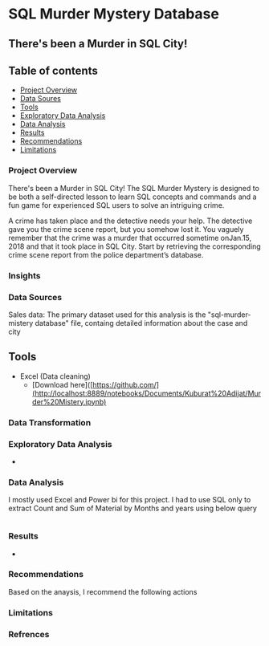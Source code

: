# SQL Murder Mystery Database

## There's been a Murder in SQL City!

## Table of contents

- [Project Overview](#project-overview)
- [Data Soures](#data-sources)
- [Tools](#tools)
- [Exploratory Data Analysis](#exploratory-data-analysis)
- [Data Analysis](#data-analysis)
- [Results](#results)
- [Recommendations](#recommendations)
- [Limitations](#limitations)


### Project Overview
There's been a Murder in SQL City! The SQL Murder Mystery is designed to be both a self-directed lesson to learn SQL concepts and commands and a fun game for experienced SQL users to solve an intriguing crime.

A crime has taken place and the detective needs your help. The detective gave you the crime scene report, but you somehow lost it. You vaguely remember that the crime was a ​murder​ that occurred sometime on ​Jan.15, 2018​ and that it took place in ​SQL City​. Start by retrieving the corresponding crime scene report from the police department’s database.

### Insights


### Data Sources

Sales data: The primary dataset used for this analysis is the "sql-murder-mistery database" file, containg detailed information about the case and city

## Tools

- Excel (Data cleaning) 
  - [Download here]([https://github.com/](http://localhost:8889/notebooks/Documents/Kuburat%20Adijat/Murder%20Mistery.ipynb)

### Data Transformation


### Exploratory Data Analysis

- 
### Data Analysis

I mostly used Excel and Power bi for this project. I had to use SQL only to extract Count and Sum of Material by Months and years using below query

```
``` 

### Results
- 

### Recommendations

Based on the anaysis, I recommend the following actions


### Limitations



### Refrences 




